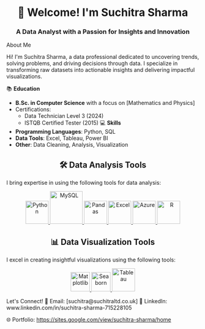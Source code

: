 <div align="center"> <h1 align="center">👋 Welcome! I'm Suchitra Sharma</h1> <h3 align="center">A Data Analyst with a Passion for Insights and Innovation</h3> </div>
About Me

Hi! I'm Suchitra Sharma, a data professional dedicated to uncovering trends, solving problems, and driving decisions through data. I specialize in transforming raw datasets into actionable insights and delivering impactful visualizations.

📚 **Education**  
- **B.Sc. in Computer Science** with a focus on [Mathematics and Physics]  
- Certifications:
  - Data Technician Level 3 (2024) 
  - ISTQB Certified Tester (2015)
    💻 **Skills**  
- **Programming Languages**: Python, SQL  
- **Data Tools**: Excel, Tableau, Power BI  
- **Other**: Data Cleaning, Analysis, Visualization  

<div align="center"> <h2 align="center">🛠️ Data Analysis Tools</h2> </div> <p>I bring expertise in using the following tools for data analysis:</p> <p align="center"> <a href="#" target="_blank"> <img src="https://www.python.org/static/community_logos/python-logo.png" alt="Python" height="60"/> </a> <a href="#" target="_blank"> <img src="https://www.mysql.com/common/logos/logo-mysql-170x115.png" alt="MySQL" height="85"/> </a> <a href="#" target="_blank"> <img src="https://upload.wikimedia.org/wikipedia/commons/thumb/e/ed/Pandas_logo.svg/2560px-Pandas_logo.svg.png" alt="Pandas" height="60"/> </a> <a href="#" target="_blank"> <img src="https://upload.wikimedia.org/wikipedia/commons/thumb/3/34/Microsoft_Office_Excel_%282019%E2%80%93present%29.svg/512px-Microsoft_Office_Excel_%282019%E2%80%93present%29.svg.png" alt="Excel" height="60"/> </a> <a href="#" target="_blank"> <img src="https://upload.wikimedia.org/wikipedia/commons/thumb/a/a8/Microsoft_Azure_Logo.svg/187px-Microsoft_Azure_Logo.svg.png" alt="Azure" height="60"/> </a> <a href="#" target="_blank"> <img src="https://www.r-project.org/logo/Rlogo.png" alt="R" height="60"/> </a> </p>
<div align="center"> <h2 align="center">📊 Data Visualization Tools</h2> </div> <p>I excel in creating insightful visualizations using the following tools:</p> <p align="center"> <a href="#" target="_blank"> <img src="https://matplotlib.org/stable/_images/sphx_glr_logos2_003.png" alt="Matplotlib" height="50"/> </a> <a href="#" target="_blank"> <img src="https://seaborn.pydata.org/_static/logo-wide-lightbg.svg" alt="Seaborn" height="50"/> </a> <a href="#" target="_blank"> <img src="https://upload.wikimedia.org/wikipedia/en/thumb/0/06/Tableau_logo.svg/1920px-Tableau_logo.svg.png" alt="Tableau" height="60"/> </a> </p>
Let's Connect!
📧 Email: [suchitra@suchitraltd.co.uk]
💼 LinkedIn: www.linkedin.com/in/suchitra-sharma-715228105

🌐 Portfolio: https://sites.google.com/view/suchitra-sharma/home
